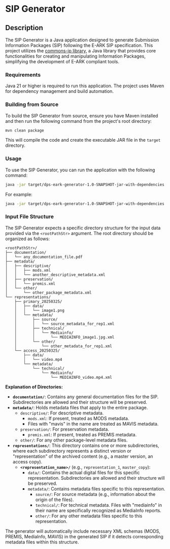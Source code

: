 # SIP Generator

## Description
The SIP Generator is a Java application designed to generate Submission Information Packages (SIP) following the E-ARK SIP specification. This project utilizes the [commons-ip library](https://github.com/keeps/commons-ip), a Java library that provides core functionalities for creating and manipulating Information Packages, simplifying the development of E-ARK compliant tools.

### Requirements
Java 21 or higher is required to run this application. The project uses Maven for dependency management and build automation.

### Building from Source
To build the SIP Generator from source, ensure you have Maven installed and then run the following command from the project's root directory:

```bash
mvn clean package
```
This will compile the code and create the executable JAR file in the `target` directory.

### Usage
To use the SIP Generator, you can run the application with the following command:

```bash
java -jar target/dps-eark-generator-1.0-SNAPSHOT-jar-with-dependencies.jar <rootPathStr> <outputFolder> <description> <summissionAgreement>
```

For example:
```bash
java -jar target/dps-eark-generator-1.0-SNAPSHOT-jar-with-dependencies.jar "/path/to/your/data" "/path/to/output/sips" "Moose at sunset, Nordland" "ABCD1234"
```

### Input File Structure

The SIP Generator expects a specific directory structure for the input data provided via the `<rootPathStr>` argument. The root directory should be organized as follows:

```
<rootPathStr>/
├── documentation/
│   └── any_documentation_file.pdf
├── metadata/
│   ├── descriptive/
│   │   ├── mods.xml
│   │   └── another_descriptive_metadata.xml
│   ├── preservation/
│   │   └── premis.xml
│   └── other/
│       └── other_package_metadata.xml
└── representations/
    ├── primary_20250325/
    │   ├── data/
    │   │   └── image1.png
    │   └── metadata/
    │       ├── source/
    │       │   └── source_metadata_for_rep1.xml
    │       ├── technical/
    │       │   └── Mediainfo/
    │       │       └── MEDIAINFO_image1.jpg.xml
    │       └── other/
    │           └── other_metadata_for_rep1.xml
    └── access_20250325/
        ├── data/
        │   └── video.mp4
        └── metadata/
            └── technical/
                └── Mediainfo/
                    └── MEDIAINFO_video.mp4.xml            
```

**Explanation of Directories:**

*   **`documentation/`**: Contains any general documentation files for the SIP. Subdirectories are allowed and their structure will be preserved.
*   **`metadata/`**: Holds metadata files that apply to the entire package.
    *   `descriptive/`: For descriptive metadata.
        *   `mods.xml`: If present, treated as MODS metadata.
        *   Files with "mavis" in the name are treated as MAVIS metadata.
    *   `preservation/`: For preservation metadata.
        *   `premis.xml`: If present, treated as PREMIS metadata.
    *   `other/`: For any other package-level metadata files.
*   **`representations/`**: This directory contains one or more subdirectories, where each subdirectory represents a distinct version or "representation" of the archived content (e.g., a master version, an access copy).
    *   **`<representation_name>/`** (e.g., `representation_1`, `master_copy`):
        *   `data/`: Contains the actual digital files for this specific representation. Subdirectories are allowed and their structure will be preserved.
        *   `metadata/`: Contains metadata files specific to this representation.
            *   `source/`: For source metadata (e.g., information about the origin of the files).
            *   `technical/`: For technical metadata. Files with "mediainfo" in their name are specifically recognized as MediaInfo reports.
            *   `other/`: For any other metadata files specific to this representation.

The generator will automatically include necessary XML schemas (MODS, PREMIS, MediaInfo, MAVIS) in the generated SIP if it detects corresponding metadata files within this structure.
